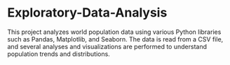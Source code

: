 # Exploratory-Data-Analysis
This project analyzes world population data using various Python libraries such as Pandas, Matplotlib, and Seaborn. The data is read from a CSV file, and several analyses and visualizations are performed to understand population trends and distributions.
